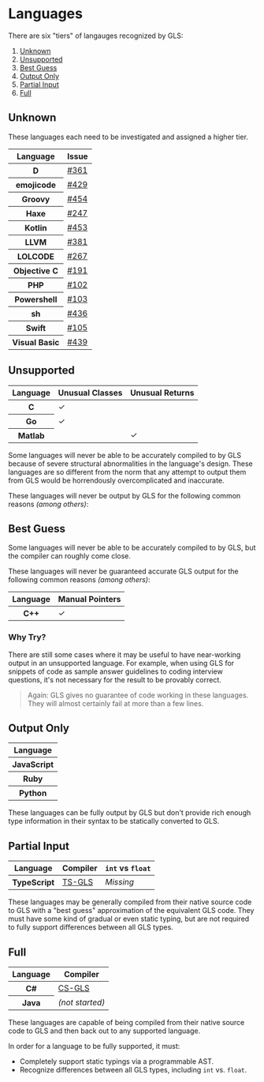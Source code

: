 # Languages

There are six "tiers" of langauges recognized by GLS:

1. [Unknown](#unknown)
2. [Unsupported](#unsupported)
3. [Best Guess](#best%20guess)
4. [Output Only](#output%20only)
5. [Partial Input](#partial%20input)
6. [Full](#full)

## Unknown

These languages each need to be investigated and assigned a higher tier.

<table>
    <thead>
        <th>Language</th>
        <th>Issue</th>
    </thead>
    <tr>
        <th>D</th>
        <td><a href="https://github.com/general-language-syntax/GLS/issues/361">#361</a></td>
    </tr>
    <tr>
        <th>emojicode</th>
        <td><a href="https://github.com/general-language-syntax/GLS/issues/429">#429</a></td>
    </tr>
    <tr>
        <th>Groovy</th>
        <td><a href="https://github.com/general-language-syntax/GLS/issues/454">#454</a></td>
    </tr>
    <tr>
        <th>Haxe</th>
        <td><a href="https://github.com/general-language-syntax/GLS/issues/247">#247</a></td>
    </tr>
    <tr>
        <th>Kotlin</th>
        <td><a href="https://github.com/general-language-syntax/GLS/issues/453">#453</a></td>
    </tr>
    <tr>
        <th>LLVM</th>
        <td><a href="https://github.com/general-language-syntax/GLS/issues/381">#381</a></td>
    </tr>
    <tr>
        <th>LOLCODE</th>
        <td><a href="https://github.com/general-language-syntax/GLS/issues/267">#267</a></td>
    </tr>
    <tr>
        <th>Objective C</th>
        <td><a href="https://github.com/general-language-syntax/GLS/issues/191">#191</a></td>
    </tr>
    <tr>
        <th>PHP</th>
        <td><a href="https://github.com/general-language-syntax/GLS/issues/102">#102</a></td>
    </tr>
    <tr>
        <th>Powershell</th>
        <td><a href="https://github.com/general-language-syntax/GLS/issues/103">#103</a></td>
    </tr>
    <tr>
        <th>sh</th>
        <td><a href="https://github.com/general-language-syntax/GLS/issues/436">#436</a></td>
    </tr>
    <tr>
        <th>Swift</th>
        <td><a href="https://github.com/general-language-syntax/GLS/issues/105">#105</a></td>
    </tr>
    <tr>
        <th>Visual Basic</th>
        <td><a href="https://github.com/general-language-syntax/GLS/issues/439">#439</a></td>
    </tr>
</table>

## Unsupported

<table>
    <thead>
        <th>Language</th>
        <th>Unusual Classes</th>
        <th>Unusual Returns</th>
    </thead>
    <tr>
        <th>C</th>
        <td>✓</td>
        <td></td>
    </tr>
    <tr>
        <th>Go</th>
        <td>✓</td>
        <td></td>
    </tr>
    <tr>
        <th>Matlab</th>
        <td></td>
        <td>✓</td>
    </tr>
</table>

Some languages will never be able to be accurately compiled to by GLS because of severe structural abnormalities in the language's design.
These languages are so different from the norm that any attempt to output them from GLS would be horrendously overcomplicated and inaccurate.

These languages will never be output by GLS for the following common reasons _(among others)_:

## Best Guess

Some languages will never be able to be accurately compiled to by GLS, but the compiler can roughly come close.

These languages will never be guaranteed accurate GLS output for the following common reasons _(among others)_:

<table>
    <thead>
        <th>Language</th>
        <th>Manual Pointers</th>
    </thead>
    <tr>
        <th>C++</th>
        <td>✓</td>
    </tr>
</table>

### Why Try?

There are still some cases where it may be useful to have near-working output in an unsupported language.
For example, when using GLS for snippets of code as sample answer guidelines to coding interview questions, it's not necessary for the result to be provably correct.

> Again: GLS gives no guarantee of code working in these languages.
> They will almost certainly fail at more than a few lines.

## Output Only

<table>
    <thead>
        <th>Language</th>
    </thead>
    <tbody>
        <tr>
            <th>JavaScript</th>
        </tr>
        <tr>
            <th>Ruby</th>
        </tr>
        <tr>
            <th>Python</th>
        </tr>
    </tbody>
</table>

These languages can be fully output by GLS but don't provide rich enough type information in their syntax to be statically converted to GLS.

## Partial Input

<table>
    <thead>
        <th>Language</th>
        <th>Compiler</th>
        <th>
            <code>int</code> vs <code>float</code>
        </th>
    </thead>
    <tbody>
        <tr>
            <th>TypeScript</th>
            <td><a href="https://github.com/general-language-syntax/TS-GLS">TS-GLS</a></td>
            <td><em>Missing</em></td>
        </tr>
    </tbody>
</table>

These languages may be generally compiled from their native source code to GLS with a "best guess" approximation of the equivalent GLS code.
They must have some kind of gradual or even static typing, but are not required to fully support differences between all GLS types.

## Full

<table>
    <thead>
        <th>Language</th>
        <th>Compiler</th>
    </thead>
    <tr>
        <th>C#</th>
        <td><a href="https://github.com/general-language-syntax/CS-GLS">CS-GLS</a></td>
    </tr>
    <tr>
        <th>Java</th>
        <td><em>(not started)</em></td>
    </tr>
</table>

These languages are capable of being compiled from their native source code to GLS and then back out to any supported language.

In order for a language to be fully supported, it must:

* Completely support static typings via a programmable AST.
* Recognize differences between all GLS types, including `int` vs. `float`.
